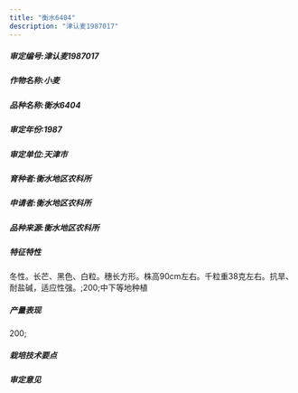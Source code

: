 ```yaml
---
title: "衡水6404"
description: "津认麦1987017"
---
```

##### 审定编号:津认麦1987017

##### 作物名称:小麦

##### 品种名称:衡水6404

##### 审定年份:1987

##### 审定单位:天津市

##### 育种者:衡水地区农科所

##### 申请者:衡水地区农科所

##### 品种来源:衡水地区农科所

##### 特征特性
冬性。长芒、黑色、白粒。穗长方形。株高90cm左右。千粒重38克左右。抗旱、耐盐碱，适应性强。;200;中下等地种植

##### 产量表现
200;

##### 栽培技术要点


##### 审定意见

